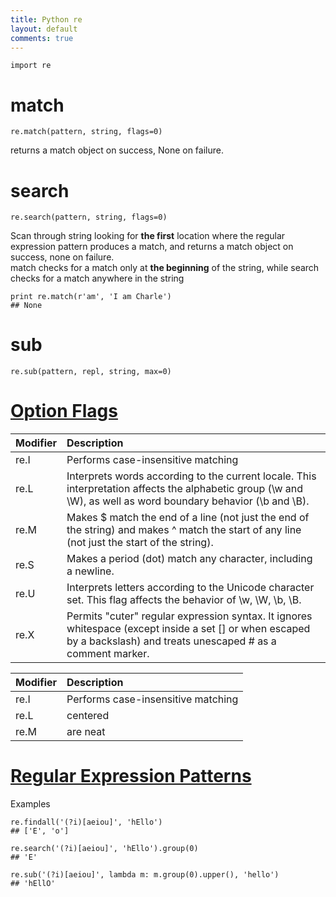 ```yaml
---
title: Python re
layout: default
comments: true
---
```


    import re

<!--more-->

# match

    re.match(pattern, string, flags=0)

returns a match object on success, None on failure.   

# search

    re.search(pattern, string, flags=0)

Scan through string looking for **the first** location where the regular expression pattern produces a match, and returns a match object on success, none on failure.  
match checks for a match only at **the beginning** of the string, while search checks for a match anywhere in the string

    print re.match(r'am', 'I am Charle')
    ## None

# sub

    re.sub(pattern, repl, string, max=0)

# [Option Flags](https://www.tutorialspoint.com/python/python_reg_expressions.htm)
| Modifier      | Description                                                   |
| ------------- |:--------------------------------------------------------------|
| re.I          | Performs case-insensitive matching                            |
| re.L          | Interprets words according to the current locale. This interpretation affects the alphabetic group (\w and \W), as well as word boundary behavior (\b and \B).                                     |
| re.M          | Makes $ match the end of a line (not just the end of the string) and makes ^ match the start of any line (not just the start of the string).                                                           |
| re.S          | Makes a period (dot) match any character, including a newline.|
| re.U          | Interprets letters according to the Unicode character set. This flag affects the behavior of \w, \W, \b, \B.|
| re.X          | Permits "cuter" regular expression syntax. It ignores whitespace (except inside a set [] or when escaped by a backslash) and treats unescaped # as a comment marker.                          |

| Modifier      | Description                        |
|:------------- |:-----------------------------------|
| re.I          | Performs case-insensitive matching |
| re.L          | centered                           |
| re.M          | are neat                           |

# [Regular Expression Patterns](https://www.tutorialspoint.com/python/python_reg_expressions.htm)

Examples  

    re.findall('(?i)[aeiou]', 'hEllo')
    ## ['E', 'o']

    re.search('(?i)[aeiou]', 'hEllo').group(0)
    ## 'E'

    re.sub('(?i)[aeiou]', lambda m: m.group(0).upper(), 'hello')
    ## 'hEllO'
